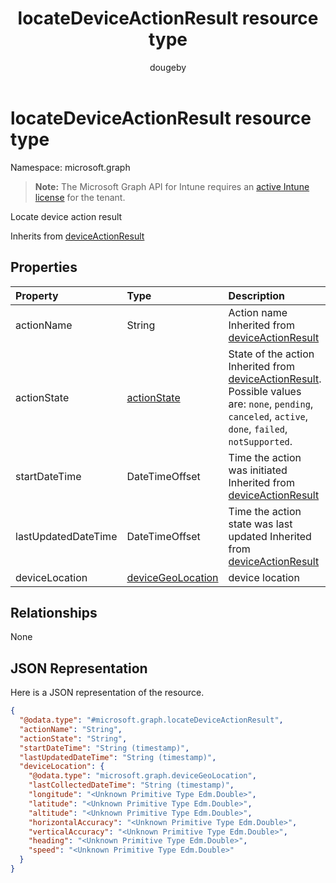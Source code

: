 ﻿---
title: "locateDeviceActionResult resource type"
description: "Locate device action result"
author: "dougeby"
localization_priority: Normal
ms.prod: "intune"
doc_type: resourcePageType
---

# locateDeviceActionResult resource type

Namespace: microsoft.graph

> **Note:** The Microsoft Graph API for Intune requires an [active Intune license](https://go.microsoft.com/fwlink/?linkid=839381) for the tenant.

Locate device action result

Inherits from [deviceActionResult](../resources/intune-devices-deviceactionresult.md)

## Properties

| Property            | Type                                                                  | Description                                                                                                                                                                                                 |
| :------------------ | :-------------------------------------------------------------------- | :---------------------------------------------------------------------------------------------------------------------------------------------------------------------------------------------------------- |
| actionName          | String                                                                | Action name Inherited from [deviceActionResult](../resources/intune-devices-deviceactionresult.md)                                                                                                          |
| actionState         | [actionState](../resources/intune-devices-actionstate.md)             | State of the action Inherited from [deviceActionResult](../resources/intune-devices-deviceactionresult.md). Possible values are: `none`, `pending`, `canceled`, `active`, `done`, `failed`, `notSupported`. |
| startDateTime       | DateTimeOffset                                                        | Time the action was initiated Inherited from [deviceActionResult](../resources/intune-devices-deviceactionresult.md)                                                                                        |
| lastUpdatedDateTime | DateTimeOffset                                                        | Time the action state was last updated Inherited from [deviceActionResult](../resources/intune-devices-deviceactionresult.md)                                                                               |
| deviceLocation      | [deviceGeoLocation](../resources/intune-devices-devicegeolocation.md) | device location                                                                                                                                                                                             |

## Relationships

None

## JSON Representation

Here is a JSON representation of the resource.

<!-- {
  "blockType": "resource",
  "@odata.type": "microsoft.graph.locateDeviceActionResult"
}
-->

```json
{
  "@odata.type": "#microsoft.graph.locateDeviceActionResult",
  "actionName": "String",
  "actionState": "String",
  "startDateTime": "String (timestamp)",
  "lastUpdatedDateTime": "String (timestamp)",
  "deviceLocation": {
    "@odata.type": "microsoft.graph.deviceGeoLocation",
    "lastCollectedDateTime": "String (timestamp)",
    "longitude": "<Unknown Primitive Type Edm.Double>",
    "latitude": "<Unknown Primitive Type Edm.Double>",
    "altitude": "<Unknown Primitive Type Edm.Double>",
    "horizontalAccuracy": "<Unknown Primitive Type Edm.Double>",
    "verticalAccuracy": "<Unknown Primitive Type Edm.Double>",
    "heading": "<Unknown Primitive Type Edm.Double>",
    "speed": "<Unknown Primitive Type Edm.Double>"
  }
}
```
